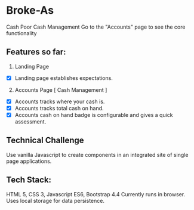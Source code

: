 # Broke-As
Cash Poor Cash Management
Go to the "Accounts" page to see the core functionality

## Features so far:
1. Landing Page
- [x] Landing page establishes expectations.
2. Accounts Page [ Cash Management ]
- [x] Accounts tracks where your cash is.
- [x] Accounts tracks total cash on hand.
- [x] Accounts cash on hand badge is configurable and gives a quick assessment.

## Technical Challenge
Use vanilla Javascript to create components in an integrated site of single page applications.

## Tech Stack:
HTML 5, CSS 3, Javascript ES6, Bootstrap 4.4
Currently runs in browser. Uses local storage for data persistence.
